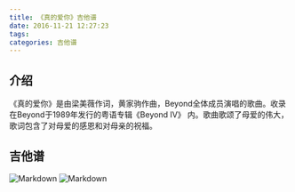 ```yaml
---
title: 《真的爱你》吉他谱
date: 2016-11-21 12:27:23
tags:
categories: 吉他谱
---
```

## 介绍
《真的爱你》是由梁美薇作词，黄家驹作曲，Beyond全体成员演唱的歌曲。收录在Beyond于1989年发行的粤语专辑《Beyond IV》 内。歌曲歌颂了母爱的伟大，歌词包含了对母爱的感恩和对母亲的祝福。
## 吉他谱
<!--more-->
![Markdown](http://i1.piimg.com/579510/566c64eeb375b539.gif)
![Markdown](http://i1.piimg.com/579510/92a2d2e88fa72f07.gif)
